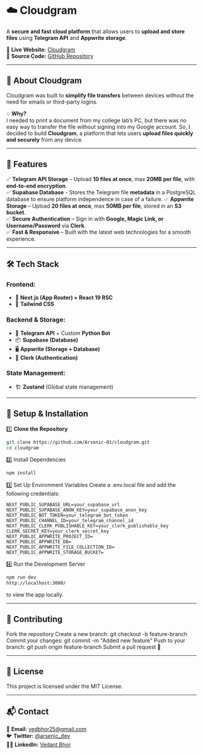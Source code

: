 # ☁️ Cloudgram

A **secure and fast cloud platform** that allows users to **upload and store files** using **Telegram API** and **Appwrite storage**.

🔗 **Live Website:** [Cloudgram](https://cloudgram-01.vercel.app/)  
🔗 **Source Code:** [GitHub Repository](https://github.com/Arsenic-01/cloudgram)

---

## 🚀 About Cloudgram

Cloudgram was built to **simplify file transfers** between devices without the need for emails or third-party logins.

💡 **Why?**  
I needed to print a document from my college lab’s PC, but there was no easy way to transfer the file without signing into my Google account. So, I decided to build **Cloudgram**, a platform that lets users **upload files quickly and securely** from any device.

---

## 🌟 Features

✅ **Telegram API Storage** – Upload **10 files at once**, max **20MB per file**, with **end-to-end encryption**.  
✅ **Supabase Database** - Stores the Telegram file **metadata** in a PostgreSQL database to ensure platform independence in case of a failure.
✅ **Appwrite Storage** – Upload **20 files at once**, max **50MB per file**, stored in an **S3 bucket**.  
✅ **Secure Authentication** – Sign in with **Google, Magic Link, or Username/Password** via **Clerk**.  
✅ **Fast & Responsive** – Built with the latest web technologies for a smooth experience.

---

## 🛠️ Tech Stack

### **Frontend:**

- 🚀 **Next.js (App Router) + React 19 RSC**
- 🎨 **Tailwind CSS**

### **Backend & Storage:**

- 📲 **Telegram API** + Custom **Python Bot**
- 📦 **Supabase (Database)**
- 🖥️ **Appwrite (Storage + Database)**
- 🔐 **Clerk (Authentication)**

### **State Management:**

- 🏗️ **Zustand** (Global state management)

---

## 🔧 Setup & Installation

1️⃣ **Clone the Repository**

```sh
git clone https://github.com/Arsenic-01/cloudgram.git
cd cloudgram
```

2️⃣ Install Dependencies

```sh
npm install
```

3️⃣ Set Up Environment Variables
Create a .env.local file and add the following credentials:

```
NEXT_PUBLIC_SUPABASE_URL=your_supabase_url
NEXT_PUBLIC_SUPABASE_ANON_KEY=your_supabase_anon_key
NEXT_PUBLIC_BOT_TOKEN=your_telegram_bot_token
NEXT_PUBLIC_CHANNEL_ID=your_telegram_channel_id
NEXT_PUBLIC_CLERK_PUBLISHABLE_KEY=your_clerk_publishable_key
CLERK_SECRET_KEY=your_clerk_secret_key
NEXT_PUBLIC_APPWRITE_PROJECT_ID=
NEXT_PUBLIC_APPWRITE_DB=
NEXT_PUBLIC_APPWRITE_FILE_COLLECTION_ID=
NEXT_PUBLIC_APPWRITE_STORAGE_BUCKET=
```

4️⃣ Run the Development Server

```sh
npm run dev
http://localhost:3000/
```

to view the app locally.

---

## 🤝 Contributing

Fork the repository
Create a new branch: git checkout -b feature-branch
Commit your changes: git commit -m "Added new feature"
Push to your branch: git push origin feature-branch
Submit a pull request 🎉

---

## 📜 License

This project is licensed under the MIT License.

---

## 📬 Contact

📧 **Email:** [vedbhor25@gmail.com](mailto:vedbhor25@gmail.com)  
🐦 **Twitter:** [@arsenic_dev](https://x.com/arsenic_dev)  
👨‍💻 **LinkedIn:** [Vedant Bhor](https://www.linkedin.com/in/vedant-bhor-39287828b/)

